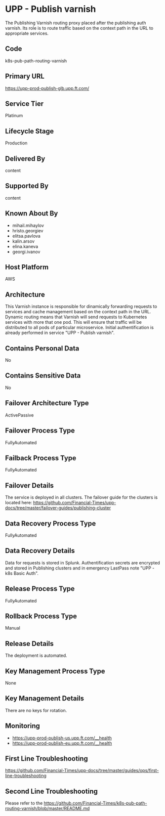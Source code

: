 # UPP - Publish varnish

The Publishing Varnish routing proxy placed after the publishing auth varnish. Its role is to route traffic based on the context path in the URL to appropriate services.

## Code

k8s-pub-path-routing-varnish

## Primary URL

<https://upp-prod-publish-glb.upp.ft.com/>

## Service Tier

Platinum

## Lifecycle Stage

Production

## Delivered By

content

## Supported By

content

## Known About By

- mihail.mihaylov
- hristo.georgiev
- elitsa.pavlova
- kalin.arsov
- elina.kaneva
- georgi.ivanov

## Host Platform

AWS

## Architecture

This Varnish instance is responsible for dinamically forwarding requests to services and cache management based on the context path in the URL. Dynamic routing means that Varnish will send requests to Kubernetes services with more that one pod. This will ensure that traffic will be distributed to all pods of particular microservice. Initial authentification is already performed in service "UPP - Publish varnish".

## Contains Personal Data

No

## Contains Sensitive Data

No

## Failover Architecture Type

ActivePassive

## Failover Process Type

FullyAutomated

## Failback Process Type

FullyAutomated

## Failover Details

The service is deployed in all clusters. The failover guide for the clusters is located here: <https://github.com/Financial-Times/upp-docs/tree/master/failover-guides/publishing-cluster>

## Data Recovery Process Type

FullyAutomated

## Data Recovery Details

Data for requests is stored in Splunk. Authentification secrets are encrypted and stored in Publishing clusters and in emergency LastPass note "UPP - k8s Basic Auth".

## Release Process Type

FullyAutomated

## Rollback Process Type

Manual

## Release Details

The deployment is automated.

## Key Management Process Type

None

## Key Management Details

There are no keys for rotation.

## Monitoring

- https://upp-prod-publish-us.upp.ft.com/__health
- https://upp-prod-publish-eu.upp.ft.com/__health

## First Line Troubleshooting

https://github.com/Financial-Times/upp-docs/tree/master/guides/ops/first-line-troubleshooting

## Second Line Troubleshooting

Please refer to the https://github.com/Financial-Times/k8s-pub-path-routing-varnish/blob/master/README.md
